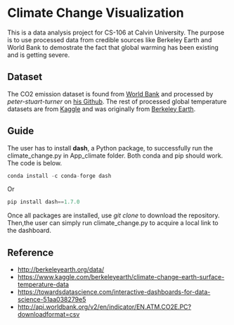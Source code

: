 # Climate Change Visualization

This is a data analysis project for CS-106 at Calvin University. The purpose is to use processed data from credible sources like Berkeley Earth and World Bank to demostrate the fact that global warming has been existing and is getting severe.

## Dataset
The CO2 emission dataset is found from [World Bank](http://api.worldbank.org/v2/en/indicator/EN.ATM.CO2E.PC?downloadformat=csv) and processed by *peter-stuart-turner* on [his Github](https://github.com/peter-stuart-turner/time-series-analyses-and-climate-change/blob/master/processed_data/global_co2_emissions_per_capita.csv). The rest of processed global temperature datasets are from [Kaggle](https://www.kaggle.com/berkeleyearth/climate-change-earth-surface-temperature-data) and was originally from [Berkeley Earth](http://berkeleyearth.org/data/).

## Guide
The user has to install **dash**, a Python package, to successfully run the climate_change.py in App_climate folder. Both conda and pip should work. The code is below.
```python
conda install -c conda-forge dash
```

Or

```python
pip install dash==1.7.0
```

Once all packages are installed, use *git clone* to download the repository. Then,the user can simply run climate_change.py to acquire a local link to the dashboard. 

## Reference

* http://berkeleyearth.org/data/
* https://www.kaggle.com/berkeleyearth/climate-change-earth-surface-temperature-data
* https://towardsdatascience.com/interactive-dashboards-for-data-science-51aa038279e5
* http://api.worldbank.org/v2/en/indicator/EN.ATM.CO2E.PC?downloadformat=csv

